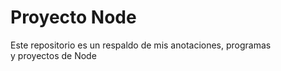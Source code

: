 # Proyecto Node  
Este repositorio es un respaldo de mis anotaciones, programas  
y proyectos de Node